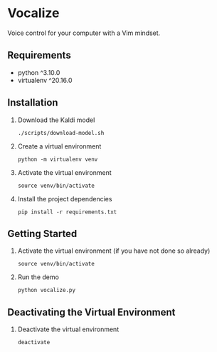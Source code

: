 # Vocalize

Voice control for your computer with a Vim mindset.

## Requirements

- python ^3.10.0
- virtualenv ^20.16.0

## Installation

1.  Download the Kaldi model

        ./scripts/download-model.sh

2.  Create a virtual environment

        python -m virtualenv venv

3.  Activate the virtual environment

        source venv/bin/activate

4.  Install the project dependencies

        pip install -r requirements.txt

## Getting Started

1.  Activate the virtual environment (if you have not done so already)

        source venv/bin/activate

2.  Run the demo

        python vocalize.py

## Deactivating the Virtual Environment

1.  Deactivate the virtual environment

        deactivate
